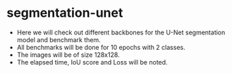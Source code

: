 # segmentation-unet

- Here we will check out different backbones for the U-Net segmentation model and benchmark them.
- All benchmarks will be done for 10 epochs with 2 classes.
- The images will be of size 128x128.
- The elapsed time, IoU score and Loss will be noted.
